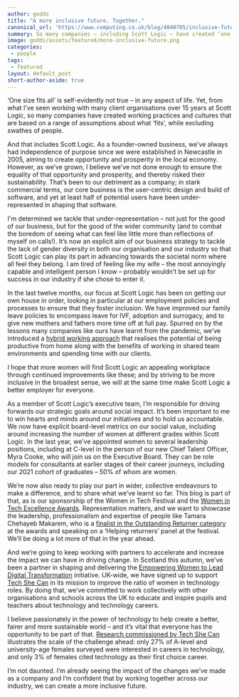 ```yaml
---
author: godds
title: "A more inclusive future. Together."
canonical_url: 'https://www.computing.co.uk/blog/4040785/inclusive-future'
summary: So many companies – including Scott Logic – have created ‘one-size-fits-all’ working practices and cultures that are based on a range of assumptions about what ‘fits', while excluding swathes of people. I’m determined that we tackle this issue, and in this blog post I share our journey so far towards being as inclusive an employer as possible.
image: godds/assets/featured/more-inclusive-future.png
categories:
 - people
tags:
 - featured
layout: default_post
short-author-aside: true
---
```


‘One size fits all’ is self-evidently not true – in any aspect of life. Yet, from what I’ve seen working with many client organisations over 15 years at Scott Logic, so many companies have created working practices and cultures that are based on a range of assumptions about what ‘fits’, while excluding swathes of people. 

And that includes Scott Logic. As a founder-owned business, we’ve always had independence of purpose since we were established in Newcastle in 2005, aiming to create opportunity and prosperity in the local economy. However, as we’ve grown, I believe we’ve not done enough to ensure the equality of that opportunity and prosperity, and thereby risked their sustainability. That’s been to our detriment as a company; in stark commercial terms, our core business is the user-centric design and build of software, and yet at least half of potential users have been under-represented in shaping that software.

I'm determined we tackle that under-representation – not just for the good of our business, but for the good of the wider community (and to combat the boredom of seeing what can feel like little more than reflections of myself on calls!). It’s now an explicit aim of our business strategy to tackle the lack of gender diversity in both our organisation and our industry so that Scott Logic can play its part in advancing towards the societal norm where all feel they belong. I am tired of feeling like my wife – the most annoyingly capable and intelligent person I know – probably wouldn’t be set up for success in our industry if she chose to enter it.

In the last twelve months, our focus at Scott Logic has been on getting our own house in order, looking in particular at our employment policies and processes to ensure that they foster inclusion. We have improved our family leave policies to encompass leave for IVF, adoption and surrogacy, and to give new mothers and fathers more time off at full pay. Spurred on by the lessons many companies like ours have learnt from the pandemic, we’ve introduced a [hybrid working approach](https://www.scottlogic.com/hybrid-working) that realises the potential of being productive from home along with the benefits of working in shared team environments and spending time with our clients. 

I hope that more women will find Scott Logic an appealing workplace through continued improvements like these; and by striving to be more inclusive in the broadest sense, we will at the same time make Scott Logic a better employer for everyone.

As a member of Scott Logic’s executive team, I’m responsible for driving forwards our strategic goals around social impact. It’s been important to me to win hearts and minds around our initiatives and to hold us accountable. We now have explicit board-level metrics on our social value, including around increasing the number of women at different grades within Scott Logic. In the last year, we’ve appointed women to several leadership positions, including at C-level in the person of our new Chief Talent Officer, Myra Cooke, who will join us on the Executive Board. They can be role models for consultants at earlier stages of their career journeys, including our 2021 cohort of graduates – 50% of whom are women.

We’re now also ready to play our part in wider, collective endeavours to make a difference, and to share what we’ve learnt so far. This blog is part of that, as is our sponsorship of the Women in Tech Festival and the [Women in Tech Excellence Awards](https://www.computing.co.uk/sponsored/4040561/scott-logic-women-tech-excellence-awards). Representation matters, and we want to showcase the leadership, professionalism and expertise of people like Tamara Chehayeb Makarem, who is a [finalist in the Outstanding Returner category](https://www.computing.co.uk/sponsored/4040089/industry-voice-tamara-chehayeb-makarem) at the awards and speaking on a ‘Helping returners’ panel at the festival. We’ll be doing a lot more of that in the year ahead.

And we’re going to keep working with partners to accelerate and increase the impact we can have in driving change. In Scotland this autumn, we’ve been a partner in shaping and delivering the [Empowering Women to Lead Digital Transformation](https://www.scottlogic.com/news/were-sponsoring-empowering-women-lead-digital-transformation) initiative. UK-wide, we have signed up to support [Tech She Can](https://www.techshecan.org/) in its mission to improve the ratio of women in technology roles. By doing that, we’ve committed to work collectively with other organisations and schools across the UK to educate and inspire pupils and teachers about technology and technology careers.

I believe passionately in the power of technology to help create a better, fairer and more sustainable world – and it’s vital that everyone has the opportunity to be part of that. [Research commissioned by Tech She Can](https://www.pwc.co.uk/who-we-are/women-in-technology/time-to-close-the-gender-gap.html) illustrates the scale of the challenge ahead: only 27% of A-level and university-age females surveyed were interested in careers in technology, and only 3% of females cited technology as their first choice career. 

I’m not daunted. I’m already seeing the impact of the changes we’ve made as a company and I’m confident that by working together across our industry, we can create a more inclusive future.
